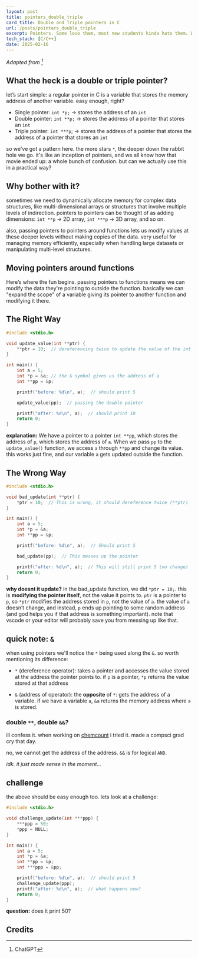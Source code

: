 ```yaml
---
layout: post
title: pointers_double_triple
card_title: Double and Triple pointers in C
url: /posts/pointers_double_triple
excerpt: Pointers. Some love them, most new students kinda hate them. What happens when we throw in double and triple pointers?
tech_stack: [C/C++]
date: 2025-02-16
---
```


*Adapted from [^1]*

## What the heck is a double or triple pointer?

let’s start simple: a regular pointer in C is a variable that stores the memory address of another variable. easy enough, right?

- Single pointer: `int *p;` → stores the address of an `int`
- Double pointer: `int **p;` → stores the address of a pointer that stores an `int`
- Triple pointer: `int ***p`; → stores the address of a pointer that stores the address of a pointer that stores an `int`

so we've got a pattern here. the more stars `*`, the deeper down the rabbit hole we go. it's like an inception of pointers, and we all know how that movie ended up: a whole bunch of confusion. but can we actually use this in a practical way?


## Why bother with it?

sometimes we need to dynamically allocate memory for complex data structures, like multi-dimensional arrays or structures that involve multiple levels of indirection. pointers to pointers can be thought of as adding dimensions: `int **p` → 2D array, `int ***p` → 3D array, and so on.

also, passing pointers to pointers around functions lets us modify values at these deeper levels without making copies of the data. very useful for managing memory efficiently, especially when handling large datasets or manipulating multi-level structures.

## Moving pointers around functions

Here’s where the fun begins. passing pointers to functions means we can modify the data they're pointing to outside the function. basically we can "expand the scope" of a variable giving its pointer to another function and modifying it there.

## The Right Way

```c
#include <stdio.h>

void update_value(int **ptr) {
    **ptr = 10;  // dereferencing twice to update the value of the int
}

int main() {
    int a = 5;
    int *p = &a; // the & symbol gives us the address of a
    int **pp = &p;

    printf("before: %d\n", a);  // should print 5

    update_value(pp);  // passing the double pointer

    printf("after: %d\n", a);  // should print 10
    return 0;
}
```
**explanation:**
We have a pointer to a pointer `int **pp`, which stores the address of `p`, which stores the address of `a`. When we pass `pp` to the `update_value()` function, we access `a` through `**pp` and change its value. this works just fine, and our variable `a` gets updated outside the function.

## The Wrong Way

```c
#include <stdio.h>

void bad_update(int **ptr) {
    *ptr = 10;  // This is wrong, it should dereference twice (**ptr)
}

int main() {
    int a = 5;
    int *p = &a;
    int **pp = &p;

    printf("before: %d\n", a);  // Should print 5

    bad_update(pp);  // This messes up the pointer

    printf("after: %d\n", a);  // This will still print 5 (no change)
    return 0;
}
```
**why doesnt it update?**
in the bad_update function, we did `*ptr = 10;`. this is **modifying the pointer itself**, not the value it points to. `ptr` is a pointer to `p`, so `*ptr` modifies the address stored in `p`, not the value of `a`. the value of `a` doesn’t change, and instead, `p` ends up pointing to some random address (and god helps you if that address is something important). note that vscode or your editor will probably save you from messing up like that.

## quick note: `&`

when using pointers we'll notice the `*` being used along the `&`. so worth mentioning its difference:

- `*` (dereference operator): takes a pointer and accesses the value stored at the address the pointer points to. if `p` is a pointer, `*p` returns the value stored at that address

- `&` (address of operator): the **opposite** of `*`: gets the address of a variable. if we have a variable `a`, `&a` returns the memory address where `a` is stored.

### double `**`, double `&&`?

ill confess it. when working on [chemcount](/projects/chemcount) i tried it. made a compsci grad cry that day.

no, we cannot get the address of the address. `&&` is for logical `AND`.

*idk. it just made sense in the moment...*

## challenge

the above should be easy enough too. lets look at a challenge:

```c
#include <stdio.h>

void challenge_update(int ***ppp) {
    ***ppp = 50;
    *ppp = NULL;
}

int main() {
    int a = 5;
    int *p = &a;
    int **pp = &p;
    int ***ppp = &pp;

    printf("before: %d\n", a);  // should print 5
    challenge_update(ppp);
    printf("after: %d\n", a);  // what happens now?
    return 0;
}
```
**question:** does it print 50?

## Credits

[^1]: ChatGPT
<!--Written by Jorge Porras (2025)-->